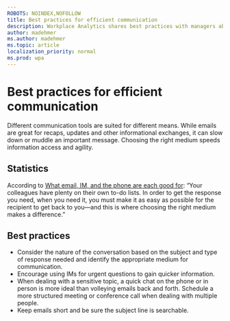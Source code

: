 ```yaml
---
ROBOTS: NOINDEX,NOFOLLOW
title: Best practices for efficient communication
description: Workplace Analytics shares best practices with managers about communication with their teams
author: madehmer
ms.author: madehmer
ms.topic: article
localization_priority: normal 
ms.prod: wpa
---
```


# Best practices for efficient communication

Different communication tools are suited for different means. While emails are great for recaps, updates and other informational exchanges, it can slow down or muddle an important message. Choosing the right medium speeds information access and agility.

## Statistics

According to [What email, IM, and the phone are each good for](https://insights.office.com/collaboration/what-email-im-and-the-phone-are-each-good-for/): “Your colleagues have plenty on their own to-do lists. In order to get the response you need, when you need it, you must make it as easy as possible for the recipient to get back to you—and this is where choosing the right medium makes a difference.”

## Best practices

* Consider the nature of the conversation based on the subject and type of response needed and identify the appropriate medium for communication.
* Encourage using IMs for urgent questions to gain quicker information.  
* When dealing with a sensitive topic, a quick chat on the phone or in person is more ideal than volleying emails back and forth. Schedule a more structured meeting or conference call when dealing with multiple people.
* Keep emails short and be sure the subject line is searchable.
